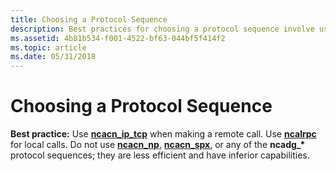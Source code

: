 ```yaml
---
title: Choosing a Protocol Sequence
description: Best practices for choosing a protocol sequence involve using ncacn\_ip\_tcp and ncalrpc, not ncacn\_np, ncacn\_spx, and ncadg\_\ .
ms.assetid: 4b81b534-f001-4522-bf63-044bf5f414f2
ms.topic: article
ms.date: 05/31/2018
---
```


# Choosing a Protocol Sequence

**Best practice:** Use [**ncacn\_ip\_tcp**](https://docs.microsoft.com/windows/desktop/Midl/ncacn-ip-tcp) when making a remote call. Use [**ncalrpc**](https://docs.microsoft.com/windows/desktop/Midl/ncalrpc) for local calls. Do not use [**ncacn\_np**](https://docs.microsoft.com/windows/desktop/Midl/ncacn-np), [**ncacn\_spx**](https://docs.microsoft.com/windows/desktop/Midl/ncacn-spx), or any of the **ncadg\_\*** protocol sequences; they are less efficient and have inferior capabilities.

 

 




